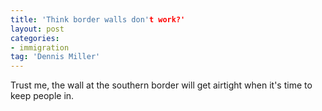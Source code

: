 ```yaml
---
title: 'Think border walls don't work?'
layout: post
categories:
- immigration
tag: 'Dennis Miller'
---
```


Trust me, the wall at the southern border will get airtight when it's time to keep people in.
